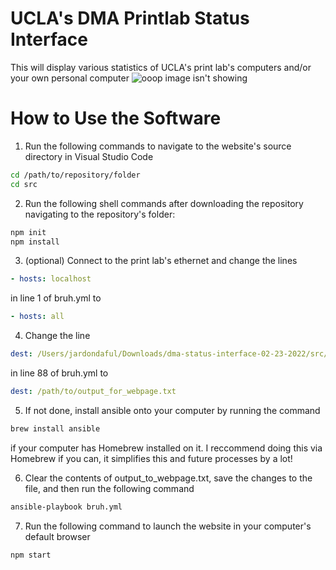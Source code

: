 # UCLA's DMA Printlab Status Interface

This will display various statistics of UCLA's print lab's computers and/or your own personal computer
![ooop image isn't showing](src/Screenshot_2023-02-28_at_16-45-59_React_App.png)

# How to Use the Software

1. Run the following commands to navigate to the website's source directory in Visual Studio Code
```sh
cd /path/to/repository/folder
cd src
```

2. Run the following shell commands after downloading the repository navigating to the repository's folder: 
```sh
npm init
npm install
```

3. (optional) Connect to the print lab's ethernet and change the lines 

```yml
- hosts: localhost
```
  in line 1 of bruh.yml to 

```yml
- hosts: all
```

4. Change the line 
```yml
dest: /Users/jardondaful/Downloads/dma-status-interface-02-23-2022/src/output_for_webpage.txt
```
in line 88 of bruh.yml to 
```yml
dest: /path/to/output_for_webpage.txt
```
5. If not done, install ansible onto your computer by running the command 
```sh
brew install ansible
```
if your computer has Homebrew installed on it. I reccommend doing this via Homebrew if you can, it simplifies this and future processes by a  lot!

6. Clear the contents of output_to_webpage.txt, save the changes to the file, and then run the following command 
```sh
ansible-playbook bruh.yml
```

7. Run the following command to launch the website in your computer's default browser
```sh
npm start
```
